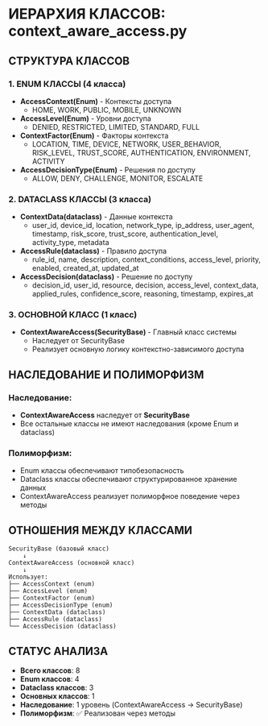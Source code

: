 # ИЕРАРХИЯ КЛАССОВ: context_aware_access.py

## СТРУКТУРА КЛАССОВ

### 1. ENUM КЛАССЫ (4 класса)
- **AccessContext(Enum)** - Контексты доступа
  - HOME, WORK, PUBLIC, MOBILE, UNKNOWN
- **AccessLevel(Enum)** - Уровни доступа  
  - DENIED, RESTRICTED, LIMITED, STANDARD, FULL
- **ContextFactor(Enum)** - Факторы контекста
  - LOCATION, TIME, DEVICE, NETWORK, USER_BEHAVIOR, RISK_LEVEL, TRUST_SCORE, AUTHENTICATION, ENVIRONMENT, ACTIVITY
- **AccessDecisionType(Enum)** - Решения по доступу
  - ALLOW, DENY, CHALLENGE, MONITOR, ESCALATE

### 2. DATACLASS КЛАССЫ (3 класса)
- **ContextData(dataclass)** - Данные контекста
  - user_id, device_id, location, network_type, ip_address, user_agent, timestamp, risk_score, trust_score, authentication_level, activity_type, metadata
- **AccessRule(dataclass)** - Правило доступа
  - rule_id, name, description, context_conditions, access_level, priority, enabled, created_at, updated_at
- **AccessDecision(dataclass)** - Решение по доступу
  - decision_id, user_id, resource, decision, access_level, context_data, applied_rules, confidence_score, reasoning, timestamp, expires_at

### 3. ОСНОВНОЙ КЛАСС (1 класс)
- **ContextAwareAccess(SecurityBase)** - Главный класс системы
  - Наследует от SecurityBase
  - Реализует основную логику контекстно-зависимого доступа

## НАСЛЕДОВАНИЕ И ПОЛИМОРФИЗМ

### Наследование:
- **ContextAwareAccess** наследует от **SecurityBase**
- Все остальные классы не имеют наследования (кроме Enum и dataclass)

### Полиморфизм:
- Enum классы обеспечивают типобезопасность
- Dataclass классы обеспечивают структурированное хранение данных
- ContextAwareAccess реализует полиморфное поведение через методы

## ОТНОШЕНИЯ МЕЖДУ КЛАССАМИ

```
SecurityBase (базовый класс)
    ↓
ContextAwareAccess (основной класс)
    ↓
Использует:
├── AccessContext (enum)
├── AccessLevel (enum) 
├── ContextFactor (enum)
├── AccessDecisionType (enum)
├── ContextData (dataclass)
├── AccessRule (dataclass)
└── AccessDecision (dataclass)
```

## СТАТУС АНАЛИЗА
- **Всего классов**: 8
- **Enum классов**: 4
- **Dataclass классов**: 3  
- **Основных классов**: 1
- **Наследование**: 1 уровень (ContextAwareAccess → SecurityBase)
- **Полиморфизм**: ✅ Реализован через методы